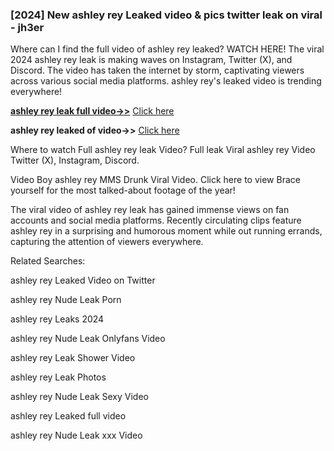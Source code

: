 ### [2024] New ashley rey Leaked video & pics twitter leak on viral - jh3er

Where can I find the full video of ashley rey leaked? WATCH HERE! The viral 2024 ashley rey leak is making waves on Instagram, Twitter (X), and Discord. The video has taken the internet by storm, captivating viewers across various social media platforms. ashley rey's leaked video is trending everywhere!


**[ashley rey leak full video->>](http://wildbook.top/wildbook8git)** [Click here](http://wildbook.top/wildbook8git)

**ashley rey leaked of video->>** [Click here](http://wildbook.top/wildbook8git)


Where to watch Full ashley rey leak Video? Full leak Viral ashley rey Video Twitter (X), Instagram, Discord.

Video Boy ashley rey MMS Drunk Viral Video. Click here to view Brace yourself for the most talked-about footage of the year!

The viral video of ashley rey leak has gained immense views on fan accounts and social media platforms. Recently circulating clips feature ashley rey in a surprising and humorous moment while out running errands, capturing the attention of viewers everywhere.


Related Searches:

ashley rey Leaked Video on Twitter

ashley rey Nude Leak Porn

ashley rey Leaks 2024

ashley rey Nude Leak Onlyfans Video

ashley rey Leak Shower Video

ashley rey Leak Photos

ashley rey Nude Leak Sexy Video

ashley rey Leaked full video

ashley rey Nude Leak xxx Video

